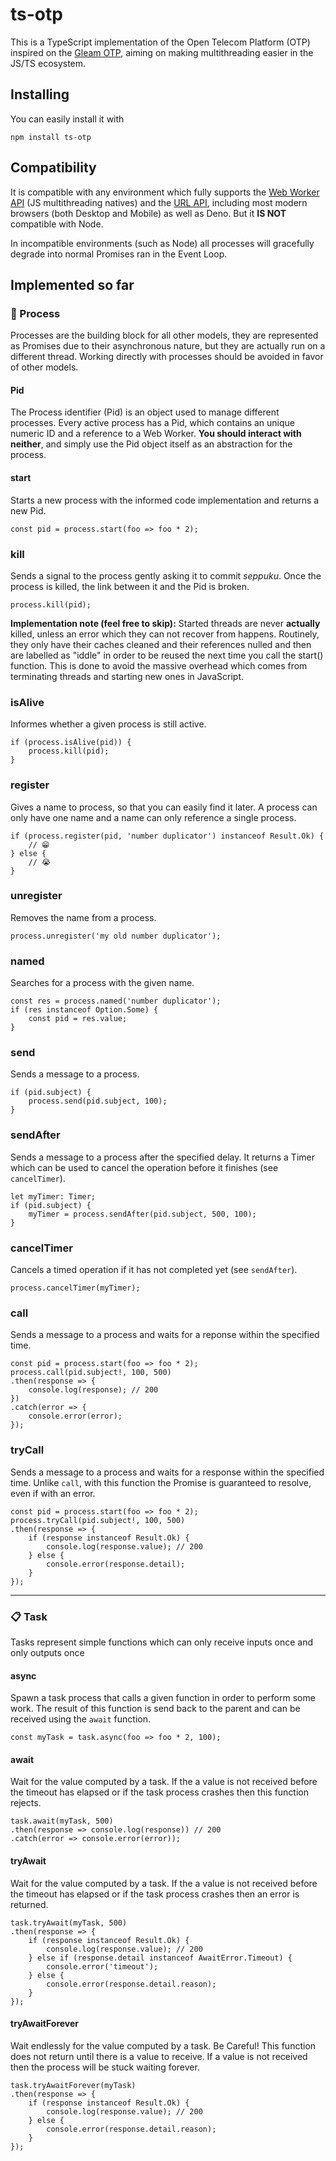 # ts-otp

This is a TypeScript implementation of the Open Telecom Platform (OTP) inspired on the [Gleam OTP](https://github.com/gleam-lang/otp), aiming on making multithreading easier in the JS/TS ecosystem.

## Installing

You can easily install it with

```
npm install ts-otp
```

## Compatibility

It is compatible with any environment which fully supports the [Web Worker API](https://developer.mozilla.org/en-US/docs/Web/API/Web_Workers_API) (JS multithreading natives) and the [URL API](https://developer.mozilla.org/pt-BR/docs/Web/API/URL), including most modern browsers (both Desktop and Mobile) as well as Deno. But it **IS NOT** compatible with Node.

In incompatible environments (such as Node) all processes will gracefully degrade into normal Promises ran in the Event Loop.

## Implemented so far

### 🧬 Process

Processes are the building block for all other models, they are represented as Promises due to their asynchronous nature, but they are actually run on a different thread. Working directly with processes should be avoided in favor of other models.

#### Pid

The Process identifier (Pid) is an object used to manage different processes. Every active process has a Pid, which contains an unique numeric ID and a reference to a Web Worker. **You should interact with neither**, and simply use the Pid object itself as an abstraction for the process.

#### start

Starts a new process with the informed code implementation and returns a new Pid.

```
const pid = process.start(foo => foo * 2);
```

### kill

Sends a signal to the process gently asking it to commit _seppuku_. Once the process is killed, the link between it and the Pid is broken.

```
process.kill(pid);
```

**Implementation note (feel free to skip):** Started threads are never **actually** killed, unless an error which they can not recover from happens. Routinely, they only have their caches cleaned and their references nulled and then are labelled as "iddle" in order to be reused the next time you call the start() function. This is done to avoid the massive overhead which comes from terminating threads and starting new ones in JavaScript.

### isAlive

Informes whether a given process is still active.

```
if (process.isAlive(pid)) {
    process.kill(pid);
}
```

### register

Gives a name to process, so that you can easily find it later. A process can only have one name and a name can only reference a single process.

```
if (process.register(pid, 'number duplicator') instanceof Result.Ok) {
    // 😁
} else {
    // 😭
}
```

### unregister

Removes the name from a process.

```
process.unregister('my old number duplicator');
```

### named

Searches for a process with the given name.

```
const res = process.named('number duplicator');
if (res instanceof Option.Some) {
    const pid = res.value;
}
```

### send

Sends a message to a process.

```
if (pid.subject) {
    process.send(pid.subject, 100);
}
```

### sendAfter

Sends a message to a process after the specified delay. It returns a Timer which can be used to cancel the operation before it finishes (see `cancelTimer`).

```
let myTimer: Timer;
if (pid.subject) {
    myTimer = process.sendAfter(pid.subject, 500, 100);
}
```

### cancelTimer

Cancels a timed operation if it has not completed yet (see `sendAfter`).

```
process.cancelTimer(myTimer);
```

### call

Sends a message to a process and waits for a reponse within the specified time.

```
const pid = process.start(foo => foo * 2);
process.call(pid.subject!, 100, 500)
.then(response => {
    console.log(response); // 200
})
.catch(error => {
    console.error(error);
});
```

### tryCall

Sends a message to a process and waits for a response within the specified time. Unlike `call`, with this function the Promise is guaranteed to resolve, even if with an error.

```
const pid = process.start(foo => foo * 2);
process.tryCall(pid.subject!, 100, 500)
.then(response => {
    if (response instanceof Result.Ok) {
        console.log(response.value); // 200
    } else {
        console.error(response.detail);
    }
});
```

---

### 📋 Task

Tasks represent simple functions which can only receive inputs once and only outputs once

#### async

Spawn a task process that calls a given function in order to perform some work. The result of this function is send back to the parent and can be received using the `await` function.

```
const myTask = task.async(foo => foo * 2, 100);
```

#### await

Wait for the value computed by a task. If the a value is not received before the timeout has elapsed or if the task process crashes then this function rejects.

```
task.await(myTask, 500)
.then(response => console.log(response)) // 200
.catch(error => console.error(error));
```

#### tryAwait

Wait for the value computed by a task. If the a value is not received before the timeout has elapsed or if the task process crashes then an error is returned.

```
task.tryAwait(myTask, 500)
.then(response => {
    if (response instanceof Result.Ok) {
        console.log(response.value); // 200
    } else if (response.detail instanceof AwaitError.Timeout) {
        console.error('timeout');
    } else {
        console.error(response.detail.reason);
    }
});
```

#### tryAwaitForever

Wait endlessly for the value computed by a task. Be Careful! This function does not return until there is a value to receive. If a value is not received then the process will be stuck waiting forever.

```
task.tryAwaitForever(myTask)
.then(response => {
    if (response instanceof Result.Ok) {
        console.log(response.value); // 200
    } else {
        console.error(response.detail.reason);
    }
});
```
